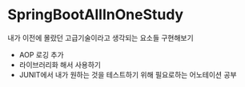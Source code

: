 # SpringBootAllInOneStudy
내가 이전에 몰랐던 고급기술이라고 생각되는 요소들 구현해보기

+ AOP 로깅 추가
+ 라이브러리화 해서 사용하기
+ JUNIT에서 내가 원하는 것을 테스트하기 위해 필요로하는 어노테이션 공부
